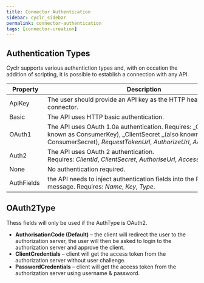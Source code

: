```yaml
---
title: Connector Authentication
sidebar: cyclr_sidebar
permalink: connector-authentication
tags: [connector-creation]
---
```


## Authentication Types

Cyclr supports various authentiction types and, with on occation the addition of scripting, it is possible to establish a connection with any API.

| Property | Description |
| --- | --- |
| ApiKey | The user should provide an API key as the HTTP header for the connector.|
| Basic  | The API uses HTTP basic authentication. |
| OAuth1 | The API uses OAuth 1.0a authentication. Requires: _ClientId _(also known as ConsumerKey), _ClientSecret _(also known as ConsumerSecret), _RequestTokenUrl_, _AuthorizeUrl_, _AccessTokenUrl_.|
| Auth2 | The API uses OAuth 2 authentication. Requires: _ClientId_, _ClientSecret_, _AuthoriseUrl_, _AccessTokenUrl_. |
| None | No authentication required.|
| AuthFields | the API needs to inject authentication fields into the POST message. Requires: _Name_, _Key_, _Type_. |

## OAuth2Type

Thess fields will only be used if the AuthType is OAuth2.

*   **AuthorisationCode (Default)** – the client will redirect the user to the authorization server, the user will then be asked to login to the authorization server and approve the client.
*   **ClientCredentials** – client will get the access token from the authorization server without user challenge.
*   **PasswordCredentials** – client will get the access token from the authorization server using username & password.

